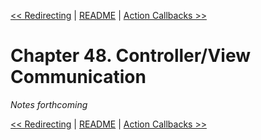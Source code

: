 [&lt;&lt; Redirecting](ch47-redirecting.md) | [README](README.md) | [Action Callbacks &gt;&gt;](ch49-action-callbacks.md)

# Chapter 48. Controller/View Communication

*Notes forthcoming*

[&lt;&lt; Redirecting](ch47-redirecting.md) | [README](README.md) | [Action Callbacks &gt;&gt;](ch49-action-callbacks.md)